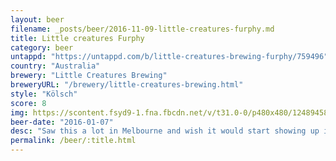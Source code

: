 ```yaml
---
layout: beer
filename: _posts/beer/2016-11-09-little-creatures-furphy.md
title: Little creatures Furphy
category: beer
untappd: "https://untappd.com/b/little-creatures-brewing-furphy/759496"
country: "Australia"
brewery: "Little Creatures Brewing"
breweryURL: "/brewery/little-creatures-brewing.html"
style: "Kölsch"
score: 8
img: https://scontent.fsyd9-1.fna.fbcdn.net/v/t31.0-0/p480x480/12489458_10153811639708745_4922522512256088245_o.jpg?_nc_cat=109&_nc_sid=e007fa&_nc_ohc=ofit8Ezz7n0AX8Gss3d&_nc_ht=scontent.fsyd9-1.fna&_nc_tp=6&oh=8540ed47bb75bba39313ac4f2e6c66e9&oe=5F49F4CA
beer-date: "2016-01-07"
desc: "Saw this a lot in Melbourne and wish it would start showing up in Sydney. Glad to see some more brewers making Kölschs"
permalink: /beer/:title.html
---
```

